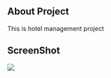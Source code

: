 ## About Project

This is hotel management project

## ScreenShot

<img src="public/images/screenshot.png"/>
